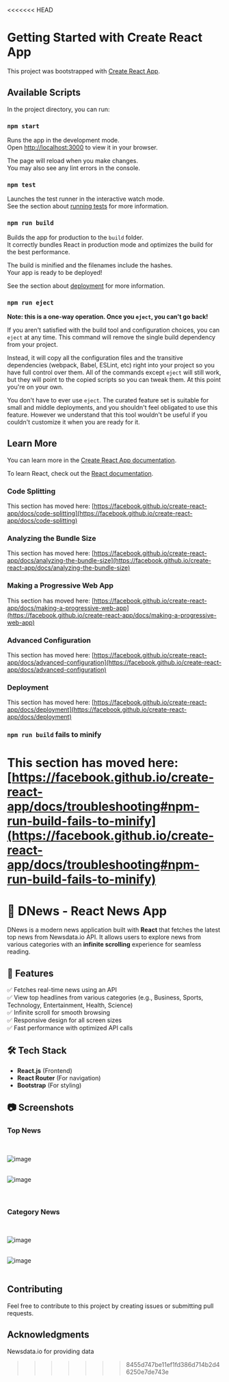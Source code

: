 <<<<<<< HEAD
# Getting Started with Create React App

This project was bootstrapped with [Create React App](https://github.com/facebook/create-react-app).

## Available Scripts

In the project directory, you can run:

### `npm start`

Runs the app in the development mode.\
Open [http://localhost:3000](http://localhost:3000) to view it in your browser.

The page will reload when you make changes.\
You may also see any lint errors in the console.

### `npm test`

Launches the test runner in the interactive watch mode.\
See the section about [running tests](https://facebook.github.io/create-react-app/docs/running-tests) for more information.

### `npm run build`

Builds the app for production to the `build` folder.\
It correctly bundles React in production mode and optimizes the build for the best performance.

The build is minified and the filenames include the hashes.\
Your app is ready to be deployed!

See the section about [deployment](https://facebook.github.io/create-react-app/docs/deployment) for more information.

### `npm run eject`

**Note: this is a one-way operation. Once you `eject`, you can't go back!**

If you aren't satisfied with the build tool and configuration choices, you can `eject` at any time. This command will remove the single build dependency from your project.

Instead, it will copy all the configuration files and the transitive dependencies (webpack, Babel, ESLint, etc) right into your project so you have full control over them. All of the commands except `eject` will still work, but they will point to the copied scripts so you can tweak them. At this point you're on your own.

You don't have to ever use `eject`. The curated feature set is suitable for small and middle deployments, and you shouldn't feel obligated to use this feature. However we understand that this tool wouldn't be useful if you couldn't customize it when you are ready for it.

## Learn More

You can learn more in the [Create React App documentation](https://facebook.github.io/create-react-app/docs/getting-started).

To learn React, check out the [React documentation](https://reactjs.org/).

### Code Splitting

This section has moved here: [https://facebook.github.io/create-react-app/docs/code-splitting](https://facebook.github.io/create-react-app/docs/code-splitting)

### Analyzing the Bundle Size

This section has moved here: [https://facebook.github.io/create-react-app/docs/analyzing-the-bundle-size](https://facebook.github.io/create-react-app/docs/analyzing-the-bundle-size)

### Making a Progressive Web App

This section has moved here: [https://facebook.github.io/create-react-app/docs/making-a-progressive-web-app](https://facebook.github.io/create-react-app/docs/making-a-progressive-web-app)

### Advanced Configuration

This section has moved here: [https://facebook.github.io/create-react-app/docs/advanced-configuration](https://facebook.github.io/create-react-app/docs/advanced-configuration)

### Deployment

This section has moved here: [https://facebook.github.io/create-react-app/docs/deployment](https://facebook.github.io/create-react-app/docs/deployment)

### `npm run build` fails to minify

This section has moved here: [https://facebook.github.io/create-react-app/docs/troubleshooting#npm-run-build-fails-to-minify](https://facebook.github.io/create-react-app/docs/troubleshooting#npm-run-build-fails-to-minify)
=======
# 📰 DNews - React News App  

DNews is a modern news application built with **React** that fetches the latest top news from Newsdata.io API. It allows users to explore news from various categories with an **infinite scrolling** experience for seamless reading.  

## 🚀 Features  

✅ Fetches real-time news using an API  
✅ View top headlines from various categories (e.g., Business, Sports, Technology, Entertainment, Health, Science)  
✅ Infinite scroll for smooth browsing  
✅ Responsive design for all screen sizes  
✅ Fast performance with optimized API calls  

## 🛠️ Tech Stack  

- **React.js** (Frontend)  
- **React Router** (For navigation)  
- **Bootstrap** (For styling)  

## 📷 Screenshots  

### **Top News**  
<br>  

![image](https://github.com/user-attachments/assets/e55863a5-a5ce-4ee3-ac9f-21c5a34505e7)  
<br>  

![image](https://github.com/user-attachments/assets/42f70683-ce9f-4902-835c-b1c7707fc1c4)  
<br><br>  

### **Category News**  
<br>  

![image](https://github.com/user-attachments/assets/9d249166-c6cf-4f75-884b-883dd74447c2)  
<br>  

![image](https://github.com/user-attachments/assets/29ae534f-a2df-4af9-aeb5-3dd0478fed38)  
<br>
## Contributing 
Feel free to contribute to this project by creating issues or submitting pull requests.

## Acknowledgments

Newsdata.io for providing data
>>>>>>> 8455d747be11ef1fd386d714b2d46250e7de743e
